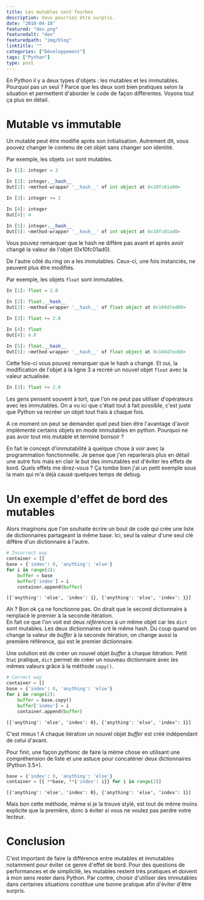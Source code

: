 ```yaml
---
title: Les mutables sont fourbes
description: Vous pourriez être surpris.
date: "2018-04-18"
featured: "dev.png"
featuredalt: "dev"
featuredpath: "img/blog"
linktitle: ""
categories: ["Développement"]
tags: ["Python"]
type: post
---
```


En Python il y a deux types d'objets : les mutables et les immutables. Pourquoi pas un seul ? Parce que les deux sont bien pratiques selon la situation et permettent d'aborder le code de façon différentes. Voyons tout ça plus en détail.

<!--more-->

# Mutable vs immutable

Un mutable peut être modifié après son initialisation.
Autrement dit, vous pouvez changer le contenu de cet objet sans changer son identité.

Par exemple, les objets `int` sont mutables.

```python
In [1]: integer = 2

In [2]: integer.__hash__
Out[2]: <method-wrapper '__hash__' of int object at 0x10fc01a90>

In [3]: integer += 2

In [4]: integer
Out[4]: 4

In [5]: integer.__hash__
Out[5]: <method-wrapper '__hash__' of int object at 0x10fc01ad0>
```

Vous pouvez remarquer que le hash ne diffère pas avant et après avoir changé la valeur de l'objet (0x10fc01ad0).


De l'autre côté du ring on a les immutables. Ceux-ci, une fois instanciés, ne peuvent plus être modifiés.

Par exemple, les objets `float` sont immutables.

```python
In [1]: float = 2.0

In [2]: float.__hash__
Out[2]: <method-wrapper '__hash__' of float object at 0x104d7ed08>

In [3]: float += 2.0

In [4]: float
Out[4]: 4.0

In [5]: float.__hash__
Out[5]: <method-wrapper '__hash__' of float object at 0x104d7ee88>
```

Cette fois-ci vous pouvez remarquer que le hash a changé. Et oui, la modification de l'objet à la ligne 3 a recréé un nouvel objet `float` avec la valeur actualisée.

```python
In [3]: float += 2.0
```

Les gens pensent souvent à tort, que l'on ne peut pas utiliser d'opérateurs avec les immutables. On a vu ici que c'était tout à fait possible, c'est juste que Python va recréer un objet tout frais à chaque fois.

A ce moment on peut se demander quel peut bien être l'avantage d'avoir implémenté certains objets en mode immutables en python. Pourquoi ne pas avoir tout mis mutable et terminé bonsoir ?

En fait le concept d'immutabilité à quelque chose à voir avec la programmation fonctionnelle. Je pense que j'en reparlerais plus en détail une autre fois mais en clair le but des immutables est d'éviter les effets de bord.
Quels effets me direz-vous ? Ça tombe bien j'ai un petit exemple sous la main qui m'a déjà causé quelques temps de debug.

# Un exemple d'effet de bord des mutables

Alors imaginons que l'on souhaite écrire un bout de code qui crée une liste de dictionnaires  partageant la même base. Ici, seul la valeur d'une seul clé diffère d'un dictionnaire à l'autre.

```python
# Incorrect way
container = []
base = {'index': 0, 'anything': 'else'}
for i in range(2):
    buffer = base
    buffer['index'] = i
    container.append(buffer)
```

```
[{'anything': 'else', 'index': 1}, {'anything': 'else', 'index': 1}]
```

Ah ? Bon ok ça ne fonctionne pas. On dirait que le second dictionnaire à remplacé le premier à la seconde itération.   
En fait ce que l'on voit est deux _références_ à un même objet car les  `dict` sont mutables. Les deux dictionnaires ont le même hash.
Du coup quand on change la valeur de _buffer_ à la seconde itération, on change aussi la première référence, qui est le premier dictionnaire.

Une solution est de créer un nouvel objet _buffer_ à chaque itération.
Petit truc pratique,  `dict` permet de créer un nouveau dictionnaire avec les mêmes valeurs grâce à la méthode `copy()`.

```python
# Correct way
container = []
base = {'index': 0, 'anything': 'else'}
for i in range(2):
    buffer = base.copy()
    buffer['index'] = i
    container.append(buffer)
```
```
[{'anything': 'else', 'index': 0}, {'anything': 'else', 'index': 1}]
```

C'est mieux ! A chaque itération un nouvel objet _buffer_ est créé indépendant de celui d'avant.

Pour finir, une façon _pythonic_ de faire la même chose en utilisant une compréhension de liste et une astuce pour concaténer deux dictionnaires (Python 3.5+).

```python
base = {'index': 0, 'anything': 'else'}
container = [{ **base, **{'index': i}} for i in range(2)]
```
```
[{'anything': 'else', 'index': 0}, {'anything': 'else', 'index': 1}]
```

Mais bon cette méthode, même si je la trouve stylé, est tout de même moins explicite que la première, donc à éviter si vous ne voulez pas perdre votre lecteur.

# Conclusion

C'est important de faire la différence entre mutables et immutables notamment pour éviter ce genre d'effet de bord.
Pour des questions de performances et de simplicité, les mutables restent très pratiques et doivent à mon sens rester dans Python. Par contre, choisir d'utiliser des immutables dans certaines situations constitue une bonne pratique afin d'éviter d'être surpris.
